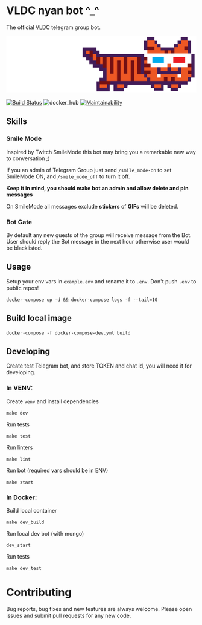# VLDC nyan bot ^_^

The official [VLDC](https://vldc.org) telegram group bot. 

![nyan](img/VLDC_nyan-tiger-in-anaglyph-glasses.png)

[![Build Status](https://github.com/egregors/vldc-bot/workflows/Nyan%20Bot/badge.svg)](https://github.com/egregors/vldc-bot/actions?query=workflow%3A%22Nyan+Bot%22)
![docker_hub](https://img.shields.io/docker/cloud/build/egregors/vldc_bot)
[![Maintainability](https://api.codeclimate.com/v1/badges/baa6fa307ee9f8411c5d/maintainability)](https://codeclimate.com/github/egregors/vldc-bot/maintainability)

## Skills

### Smile Mode

Inspired by Twitch SmileMode this bot may bring you a remarkable new way to conversation ;)

If you an admin of Telegram Group just send `/smile_mode-on` to set SmileMode ON,
and `/smile_mode_off` to turn it off.

**Keep it in mind, you should make bot an admin and allow delete and pin messages**

On SmileMode all messages exclude **stickers** of **GIFs** will be deleted.

### Bot Gate

By default any new guests of the group will receive message from the Bot. 
User should reply the Bot message in the next hour otherwise user would be blacklisted.


## Usage
Setup your env vars in `example.env` and rename it to `.env`. Don't push `.env` to public repos!

```
docker-compose up -d && docker-compose logs -f --tail=10
```

## Build local image

```
docker-compose -f docker-compose-dev.yml build
```

## Developing
Create test Telegram bot, and store TOKEN and chat id, you will need it for developing.

### In VENV:

Create `venv` and install dependencies
```
make dev
```

Run tests
```
make test
```

Run linters
```
make lint
```

Run bot (required vars should be in ENV)
```
make start
```

### In Docker:

Build local container
```
make dev_build
```

Run local dev bot (with mongo)
```
dev_start
```

Run tests
```
make dev_test
```

# Contributing
Bug reports, bug fixes and new features are always welcome.
Please open issues and submit pull requests for any new code.